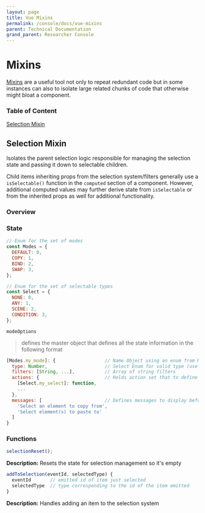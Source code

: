 ```yaml
---
layout: page
title: Vue Mixins
permalink: /console/docs/vue-mixins
parent: Technical Documentation
grand_parent: Researcher Console
---
```


# Mixins

[Mixins](https://vuejs.org/v2/guide/mixins.html) are a useful tool not only to repeat redundant code but in some instances can also to isolate large related chunks of code that otherwise might bloat a component.

### Table of Content

[Selection Mixin](#selection-mixin)

## Selection Mixin

Isolates the parent selection logic responsible for managing the selection state and passing it down to selectable children.

Child items inheriting props from the selection system/filters generally use a `isSelectable()` function in the `computed` section of a component. However, additional computed values may further derive state from `isSelectable` or from the inherited props as well for additional functionality.

### Overview

### State

```js
// Enum for the set of modes
const Modes = {
  DEFAULT: 0,
  COPY: 1,
  BIND: 2,
  SWAP: 3,
};
```

```js
// Enum for the set of selectable types
const Select = {
  NONE: 0,
  ANY: 1,
  SCENE: 2,
  CONDITION: 3,
};
```

`modeOptions`

> defines the master object that defines all the state information in the following format

```js
[Modes.my_mode]: {                  // Name Object using an enum from Modes
  type: Number,                     // Select Enum for valid type (use `Select.ANY` for all)
  filters: [String, ...],           // Array of string filters
  actions: {                        // Holds action set that to define what action each allowed select type uses
    [Select.my_select]: function,
    ...
  },
  messages: [                       // Defines messages to display before/after
    'Select an element to copy from',
    'Select element(s) to paste to'
  ]
}
```

### Functions

```js
selectionReset();
```

**Description:**
Resets the state for selection management so it's empty

```js
addToSelection(eventId, selectedType) {
  eventId       // emitted id of item just selected
  selectedType  // type corresponding to the id of the item emitted
}
```

**Description:**
Handles adding an item to the selection system
